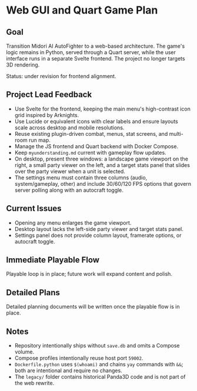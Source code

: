 # Web GUI and Quart Game Plan

## Goal
Transition Midori AI AutoFighter to a web-based architecture. The game's logic remains in Python, served through a Quart server, while the user interface runs in a separate Svelte frontend. The project no longer targets 3D rendering.

Status: under revision for frontend alignment.

## Project Lead Feedback
- Use Svelte for the frontend, keeping the main menu's high-contrast icon grid inspired by Arknights.
- Use Lucide or equivalent icons with clear labels and ensure layouts scale across desktop and mobile resolutions.
- Reuse existing plugin-driven combat, menus, stat screens, and multi-room run map.
- Manage the JS frontend and Quart backend with Docker Compose.
- Keep `myunderstanding.md` current with gameplay flow updates.
- On desktop, present three windows: a landscape game viewport on the right, a small party viewer on the left, and a target stats panel that slides over the party viewer when a unit is selected.
- The settings menu must contain three columns (audio, system/gameplay, other) and include 30/60/120 FPS options that govern server polling along with an autocraft toggle.

## Current Issues
- Opening any menu enlarges the game viewport.
- Desktop layout lacks the left-side party viewer and target stats panel.
- Settings panel does not provide column layout, framerate options, or autocraft toggle.

## Immediate Playable Flow
Playable loop is in place; future work will expand content and polish.

## Detailed Plans
Detailed planning documents will be written once the playable flow is in place.

## Notes
- Repository intentionally ships without `save.db` and omits a Compose volume.
- Compose profiles intentionally reuse host port `59002`.
- `Dockerfile.python` uses `$(whoami)` and chains `yay` commands with `&&`; both are intentional and require no changes.
- The `legacy/` folder contains historical Panda3D code and is not part of the web rewrite.
